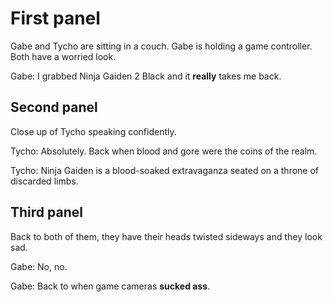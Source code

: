 # First panel

Gabe and Tycho are sitting in a couch. Gabe is holding a game controller. Both have a worried look.

Gabe: I grabbed Ninja Gaiden 2 Black and it **really** takes me back.

## Second panel

Close up of Tycho speaking confidently.

Tycho: Absolutely. Back when blood and gore were the coins of the realm.

Tycho: Ninja Gaiden is a blood-soaked extravaganza seated on a throne of discarded limbs.

## Third panel

Back to both of them, they have their heads twisted sideways and they look sad.

Gabe: No, no.

Gabe: Back to when game cameras **sucked ass**.
